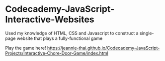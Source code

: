 # Codecademy-JavaScript-Interactive-Websites
Used my knowledge of HTML, CSS and Javascript to construct a single-page website that plays a fully-functional game

Play the game here! 
https://jeannie-thai.github.io/Codecademy-JavaScript-Projects/Interactive-Chore-Door-Game/index.html
